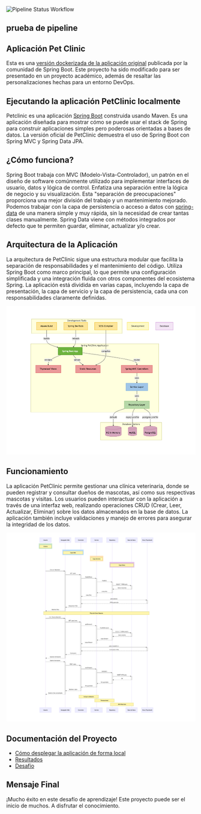 ![Pipeline Status Workflow](https://github.com/mperezgithub/fc-devops-mainapp/actions/workflows/pipeline.yaml/badge.svg)

## prueba de pipeline

## Aplicación Pet Clinic 

Esta es una [versión dockerizada de la aplicación original](https://github.com/spring-projects/spring-petclinic) publicada por la comunidad de Spring Boot.
Este proyecto ha sido modificado para ser presentado en un proyecto académico, además de resaltar las personalizaciones hechas para un entorno DevOps.

## Ejecutando la aplicación PetClinic localmente

Petclinic es una aplicación [Spring Boot](https://spring.io/guides/gs/spring-boot) construida usando Maven. Es una aplicación diseñada para mostrar cómo se puede usar el stack de Spring para construir aplicaciones simples pero poderosas orientadas a bases de datos. La versión oficial de PetClinic demuestra el uso de Spring Boot con Spring MVC y Spring Data JPA.

## ¿Cómo funciona?

Spring Boot trabaja con MVC (Modelo-Vista-Controlador), un patrón en el diseño de software comúnmente utilizado para implementar interfaces de usuario, datos y lógica de control. Enfatiza una separación entre la lógica de negocio y su visualización. Esta "separación de preocupaciones" proporciona una mejor división del trabajo y un mantenimiento mejorado. Podemos trabajar con la capa de persistencia o acceso a datos con [spring-data](https://spring.io/projects/spring-data) de una manera simple y muy rápida, sin la necesidad de crear tantas clases manualmente. Spring Data viene con métodos integrados por defecto que te permiten guardar, eliminar, actualizar y/o crear.


## Arquitectura de la Aplicación

La arquitectura de PetClinic sigue una estructura modular que facilita la separación de responsabilidades y el mantenimiento del código. Utiliza Spring Boot como marco principal, lo que permite una configuración simplificada y una integración fluida con otros componentes del ecosistema Spring. La aplicación está dividida en varias capas, incluyendo la capa de presentación, la capa de servicio y la capa de persistencia, cada una con responsabilidades claramente definidas.

![](./docs/images/1.png)

## Funcionamiento

La aplicación PetClinic permite gestionar una clínica veterinaria, donde se pueden registrar y consultar dueños de mascotas, así como sus respectivas mascotas y visitas. Los usuarios pueden interactuar con la aplicación a través de una interfaz web, realizando operaciones CRUD (Crear, Leer, Actualizar, Eliminar) sobre los datos almacenados en la base de datos. La aplicación también incluye validaciones y manejo de errores para asegurar la integridad de los datos.

![](./docs/images/3.png)

## Documentación del Proyecto

- [Cómo desplegar la aplicación de forma local](./docs/1-deploy-local.md)
- [Resultados](./docs/2-resultados.md)
- [Desafío](./docs/3-desafio.md)


## Mensaje Final

¡Mucho éxito en este desafío de aprendizaje! Este proyecto puede ser el inicio de muchos. A disfrutar el conocimiento.